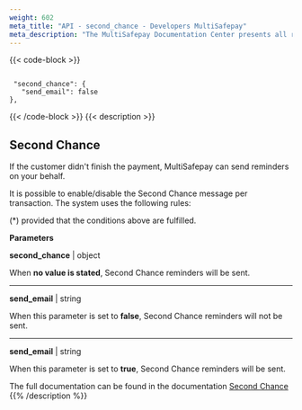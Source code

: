 ```yaml
---
weight: 602
meta_title: "API - second_chance - Developers MultiSafepay"
meta_description: "The MultiSafepay Documentation Center presents all relevant information about our Plugins and API. You can also find support pages for Payment Methods, Tools and General Questions as well as the contact details of our Support and Integration Teams."
---
```


{{< code-block >}}
```shell 

 "second_chance": {
   "send_email": false
},
 ```
{{< /code-block >}}
{{< description >}}
## Second Chance

If the customer didn't finish the payment, MultiSafepay can send reminders on your behalf.

It is possible to enable/disable the Second Chance message per transaction. The system uses the following rules:

(*) provided that the conditions above are fulfilled.


**Parameters**

__second_chance__ | object

When __no value is stated__, Second Chance reminders will be sent.

----------------
__send_email__ | string

When this parameter is set to __false__, Second Chance reminders will not be sent.

----------------
__send_email__ | string

When this parameter is set to __true__, Second Chance reminders will be sent.


The full documentation can be found in the documentation [Second Chance](/tools/second-chance/how-does-it-work/)
{{% /description %}}